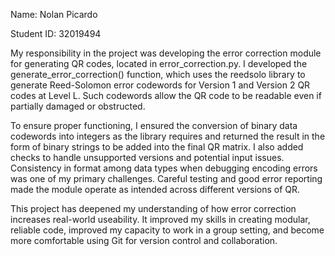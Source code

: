 Name: Nolan Picardo

Student ID: 32019494

My responsibility in the project was developing the error correction module for generating QR codes, located in error_correction.py. I developed the generate_error_correction() function, which uses the reedsolo library to generate Reed-Solomon error codewords for Version 1 and Version 2 QR codes at Level L. Such codewords allow the QR code to be readable even if partially damaged or obstructed.

To ensure proper functioning, I ensured the conversion of binary data codewords into integers as the library requires and returned the result in the form of binary strings to be added into the final QR matrix. I also added checks to handle unsupported versions and potential input issues.
Consistency in format among data types when debugging encoding errors was one of my primary challenges. Careful testing and good error reporting made the module operate as intended across different versions of QR.

This project has deepened my understanding of how error correction increases real-world useability. It improved my skills in creating modular, reliable code, improved my capacity to work in a group setting, and become more comfortable using Git for version control and collaboration.